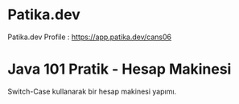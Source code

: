 # Patika.dev
Patika.dev Profile : https://app.patika.dev/cans06

# Java 101 Pratik - Hesap Makinesi
Switch-Case kullanarak bir hesap makinesi yapımı.
